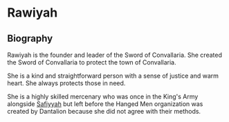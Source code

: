 # Rawiyah

## Biography

Rawiyah is the founder and leader of the Sword of Convallaria.  She created the Sword of Convallaria to protect the town of Convallaria.

She is a kind and straightforward person with a sense of justice and warm heart. She always protects those in need.

She is a highly skilled mercenary who was once in the King's Army alongside [Safiyyah](./safiyyah.md) but left before the Hanged Men organization was created by Dantalion because she did not agree with their methods.